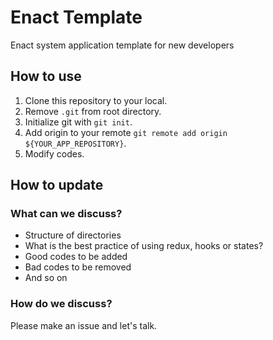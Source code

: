 # Enact Template

Enact system application template for new developers

## How to use

1. Clone this repository to your local.
1. Remove `.git` from root directory.
1. Initialize git with `git init`.
1. Add origin to your remote `git remote add origin ${YOUR_APP_REPOSITORY}`.
1. Modify codes.

## How to update

### What can we discuss?

- Structure of directories
- What is the best practice of using redux, hooks or states?
- Good codes to be added
- Bad codes to be removed
- And so on

### How do we discuss?

Please make an issue and let's talk.
